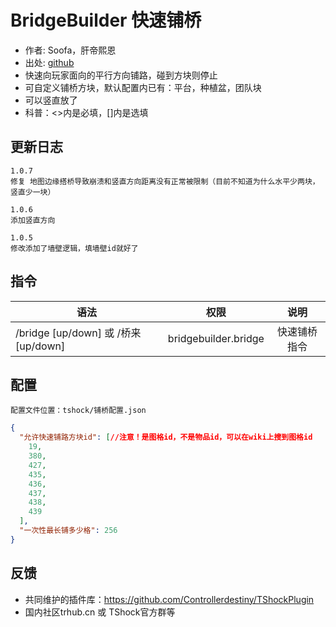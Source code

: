 # BridgeBuilder 快速铺桥

- 作者: Soofa，肝帝熙恩
- 出处: [github](https://github.com/Soof4/BridgeBuilder)
- 快速向玩家面向的平行方向铺路，碰到方块则停止
- 可自定义铺桥方块，默认配置内已有：平台，种植盆，团队块
- 可以竖直放了
- 科普：<>内是必填，[]内是选填
## 更新日志

```
1.0.7
修复 地图边缘搭桥导致崩溃和竖直方向距离没有正常被限制（目前不知道为什么水平少两块，竖直少一块）

1.0.6
添加竖直方向

1.0.5
修改添加了墙壁逻辑，填墙壁id就好了
```

## 指令

| 语法           |        权限         |   说明   |
| -------------- | :-----------------: | :------: |
| /bridge [up/down] 或 /桥来 [up/down]|  bridgebuilder.bridge  | 快速铺桥指令|

## 配置
    配置文件位置：tshock/铺桥配置.json
```json
{
  "允许快速铺路方块id": [//注意！是图格id，不是物品id，可以在wiki上搜到图格id
    19,
    380,
    427,
    435,
    436,
    437,
    438,
    439
  ],
  "一次性最长铺多少格": 256
}
```
## 反馈
- 共同维护的插件库：https://github.com/Controllerdestiny/TShockPlugin
- 国内社区trhub.cn 或 TShock官方群等
